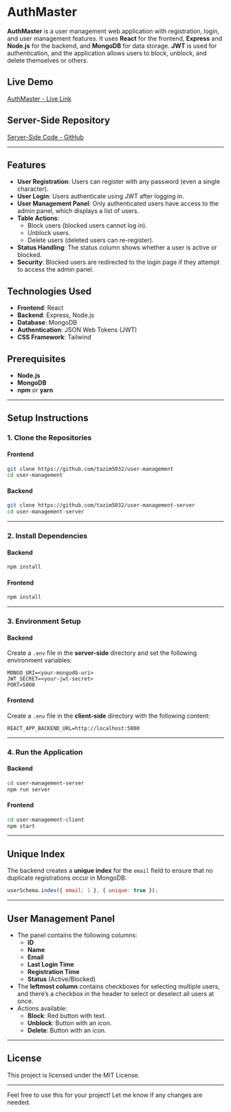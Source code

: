 # AuthMaster

**AuthMaster** is a user management web application with registration, login, and user management features. It uses **React** for the frontend, **Express** and **Node.js** for the backend, and **MongoDB** for data storage. **JWT** is used for authentication, and the application allows users to block, unblock, and delete themselves or others.

## Live Demo
[AuthMaster - Live Link](https://auth-master.netlify.app/)

## Server-Side Repository
[Server-Side Code - GitHub](https://github.com/tazim5032/user-management-server)

---

## Features
- **User Registration**: Users can register with any password (even a single character).
- **User Login**: Users authenticate using JWT after logging in.
- **User Management Panel**: Only authenticated users have access to the admin panel, which displays a list of users.
- **Table Actions**:
  - Block users (blocked users cannot log in).
  - Unblock users.
  - Delete users (deleted users can re-register).
- **Status Handling**: The status column shows whether a user is active or blocked.
- **Security**: Blocked users are redirected to the login page if they attempt to access the admin panel.

## Technologies Used
- **Frontend**: React
- **Backend**: Express, Node.js
- **Database**: MongoDB
- **Authentication**: JSON Web Tokens (JWT)
- **CSS Framework**: Tailwind

## Prerequisites
- **Node.js**
- **MongoDB**
- **npm** or **yarn**

---

## Setup Instructions

### 1. Clone the Repositories

#### Frontend
```bash
git clone https://github.com/tazim5032/user-management
cd user-management
```

#### Backend
```bash
git clone https://github.com/tazim5032/user-management-server
cd user-management-server
```

---

### 2. Install Dependencies

#### Backend
```bash
npm install
```

#### Frontend
```bash
npm install
```

---

### 3. Environment Setup

#### Backend
Create a `.env` file in the **server-side** directory and set the following environment variables:

```env
MONGO_URI=<your-mongodb-uri>
JWT_SECRET=<your-jwt-secret>
PORT=5000
```

#### Frontend
Create a `.env` file in the **client-side** directory with the following content:

```env
REACT_APP_BACKEND_URL=http://localhost:5000
```

---

### 4. Run the Application

#### Backend
```bash
cd user-management-server
npm run server
```

#### Frontend
```bash
cd user-management-client
npm start
```

---

## Unique Index
The backend creates a **unique index** for the `email` field to ensure that no duplicate registrations occur in MongoDB:
```javascript
userSchema.index({ email: 1 }, { unique: true });
```

---

## User Management Panel

- The panel contains the following columns:
  - **ID**
  - **Name**
  - **Email**
  - **Last Login Time**
  - **Registration Time**
  - **Status** (Active/Blocked)
- The **leftmost column** contains checkboxes for selecting multiple users, and there’s a checkbox in the header to select or deselect all users at once.
- Actions available:
  - **Block**: Red button with text.
  - **Unblock**: Button with an icon.
  - **Delete**: Button with an icon.

---

## License
This project is licensed under the MIT License.

---

Feel free to use this for your project! Let me know if any changes are needed.